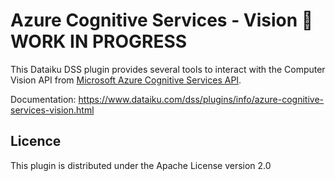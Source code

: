 # Azure Cognitive Services - Vision 🚧 WORK IN PROGRESS


This Dataiku DSS plugin provides several tools to interact with the Computer Vision API from [Microsoft Azure Cognitive Services API](https://azure.microsoft.com/en-us/services/cognitive-services/).

Documentation: https://www.dataiku.com/dss/plugins/info/azure-cognitive-services-vision.html

## Licence
This plugin is distributed under the Apache License version 2.0
